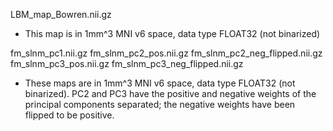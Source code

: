 LBM_map_Bowren.nii.gz
- This map is in 1mm^3 MNI v6 space, data type FLOAT32 (not binarized)

fm_slnm_pc1.nii.gz
fm_slnm_pc2_pos.nii.gz
fm_slnm_pc2_neg_flipped.nii.gz
fm_slnm_pc3_pos.nii.gz
fm_slnm_pc3_neg_flipped.nii.gz
- These maps are in 1mm^3 MNI v6 space, data type FLOAT32 (not binarized). PC2 and PC3 have the positive and negative weights of the principal components separated; the negative weights have been flipped to 
be positive.
